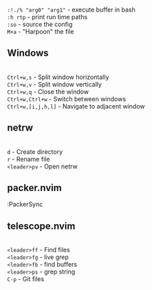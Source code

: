 
<br>`:!./% "arg0" "arg1"` - execute buffer in bash
<br>`:h rtp` - print run time paths
<br>`:so` - source the config
<br>`M+a` - "Harpoon" the file

## Windows
<br>`Ctrl+w,s` - Split window horizontally
<br>`Ctrl+w,v` - Split window vertically
<br>`Ctrl+w,q` - Close the window
<br>`Ctrl+w,Ctrl+w` - Switch between windows
<br>`Ctrl+w,[i,j,h,l]` - Navigate to adjacent window

## netrw
<br>`d` - Create directory
<br>`r` - Rename file
<br>`<leader>pv` - Open netrw

## packer.nvim
:PackerSync

## telescope.nvim
<br>`<leader>ff` - Find files
<br>`<leader>fg` - live grep
<br>`<leader>fb` - find buffers
<br>`<leader>ps` - grep string
<br>`C-p` - Git files
